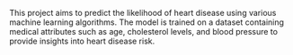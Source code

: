 This project aims to predict the likelihood of heart disease using various machine learning algorithms. The model is trained on a dataset containing medical attributes such as age, cholesterol levels, and blood pressure to provide insights into heart disease risk.
